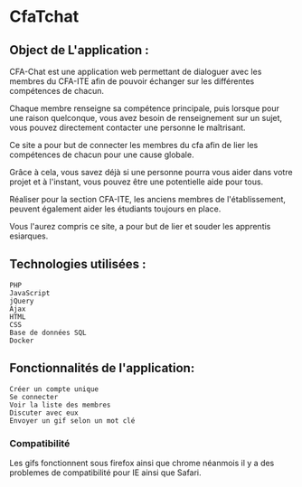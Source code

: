 # CfaTchat


## Object de L'application :
CFA-Chat est une application web permettant de  dialoguer avec les membres du CFA-ITE afin de pouvoir échanger sur les différentes compétences de chacun.  

Chaque membre renseigne sa compétence principale, puis lorsque pour une raison quelconque, vous avez besoin de renseignement sur un sujet, vous pouvez directement contacter une personne le maîtrisant.  

Ce site a pour but de connecter les membres du cfa afin de lier les compétences de chacun pour une cause globale.  

Grâce à cela, vous savez déjà si une personne pourra vous aider dans votre projet et à l'instant, vous pouvez être une potentielle aide pour tous.   

Réaliser pour la section CFA-ITE, les anciens membres de l'établissement, peuvent également aider les étudiants toujours en place.  

Vous l'aurez compris ce site, a pour but de lier et souder les apprentis esiarques.   



## Technologies utilisées :

    PHP
    JavaScript
    jQuery
    Ajax
    HTML
    CSS
    Base de données SQL
    Docker
    


## Fonctionnalités de l'application:

    Créer un compte unique
    Se connecter
    Voir la liste des membres
    Discuter avec eux
    Envoyer un gif selon un mot clé
    
    
### Compatibilité

Les gifs fonctionnent sous firefox ainsi que chrome néanmois il y a des problemes de compatibilité pour IE ainsi que Safari.



